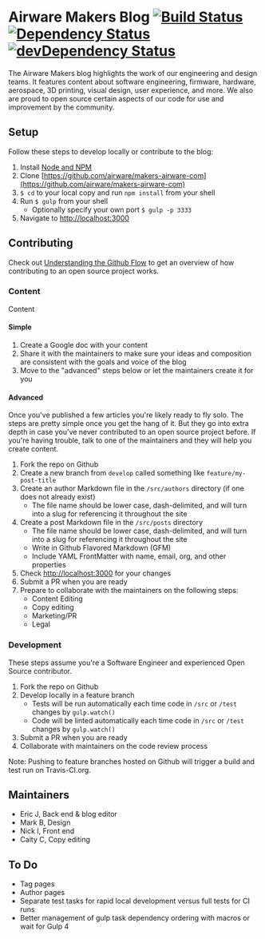 Airware Makers Blog [![Build Status](https://travis-ci.org/edj-boston/makers-airware-com.svg?branch=master)](https://travis-ci.org/edj-boston/makers-airware-com) [![Dependency Status](https://david-dm.org/edj-boston/makers-airware-com.svg)](https://david-dm.org/edj-boston/makers-airware-com) [![devDependency Status](https://david-dm.org/edj-boston/makers-airware-com/dev-status.svg)](https://david-dm.org/edj-boston/makers-airware-com#info=devDependencies)
===================

The Airware Makers blog highlights the work of our engineering and design teams. It features content about software engineering, firmware, hardware, aerospace, 3D printing, visual design, user experience, and more. We also are proud to open source certain aspects of our code for use and improvement by the community.


Setup
-----

Follow these steps to develop locally or contribute to the blog:

1. Install [Node and NPM](https://nodejs.org/en/)
2. Clone [https://github.com/airware/makers-airware-com](https://github.com/airware/makers-airware-com)
3. `$ cd` to your local copy and run `npm install` from your shell
4. Run `$ gulp` from your shell
	* Optionally specify your own port `$ gulp -p 3333`
5. Navigate to [http://localhost:3000](http://localhost:3000)


Contributing
------------

Check out [Understanding the Github Flow](https://guides.github.com/introduction/flow/) to get an overview of how contributing to an open source project works.

### Content

Content

#### Simple

1. Create a Google doc with your content
2. Share it with the maintainers to make sure your ideas and composition are consistent with the goals and voice of the blog
3. Move to the "advanced" steps below or let the maintainers create it for you


#### Advanced

Once you've published a few articles you're likely ready to fly solo. The steps are pretty simple once you get the hang of it. But they go into extra depth in case you've never contributed to an open source project before. If you're having trouble, talk to one of the maintainers and they will help you create content.

1. Fork the repo on Github
2. Create a new branch from `develop` called something like `feature/my-post-title`
3. Create an author Markdown file in the `/src/authors` directory (if one does not already exist)
	* The file name should be lower case, dash-delimited, and will turn into a slug for referencing it throughout the site
4. Create a post Markdown file in the `/src/posts` directory
	* The file name should be lower case, dash-delimited, and will turn into a slug for referencing it throughout the site
	* Write in Github Flavored Markdown (GFM)
	* Include YAML FrontMatter with name, email, org, and other properties
5. Check [http://localhost:3000](http://localhost:3000) for your changes
6. Submit a PR when you are ready
7. Prepare to collaborate with the maintainers on the following steps:
	* Content Editing
	* Copy editing
	* Marketing/PR
	* Legal


### Development

These steps assume you're a Software Engineer and experienced Open Source contributor.

1. Fork the repo on Github
2. Develop locally in a feature branch
	* Tests will be run automatically each time code in `/src` or `/test` changes by `gulp.watch()`
	* Code will be linted automatically each time code in `/src` or `/test` changes by `gulp.watch()`
3. Submit a PR when you are ready
4. Collaborate with maintainers on the code review process

Note: Pushing to feature branches hosted on Github will trigger a build and test run on Travis-CI.org.


Maintainers
-----------

* Eric J, Back end & blog editor
* Mark B, Design
* Nick I, Front end
* Caity C, Copy editing


To Do
-----

* Tag pages
* Author pages
* Separate test tasks for rapid local development versus full tests for CI runs
* Better management of gulp task dependency ordering with macros or wait for Gulp 4